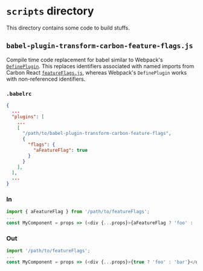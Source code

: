 # `scripts` directory

This directory contains some code to build stuffs.

## `babel-plugin-transform-carbon-feature-flags.js`

Compile time code replacement for babel similar to
Webpack's [`DefinePlugin`](https://github.com/webpack/docs/wiki/list-of-plugins#defineplugin).
This replaces identifiers associated with named imports from Carbon React
[`featureFlags.js`](../src/featureFlags.js),
whereas Webpack's `DefinePlugin` works with non-referenced identifiers.

### `.babelrc`

```json
{
  ...
  "plugins": [
    ...
    [
      "/path/to/babel-plugin-transform-carbon-feature-flags",
      {
        "flags": {
          "aFeatureFlag": true
        }
      }
    ],
  ],
  ...  
}
```

### In

```javascript
import { aFeatureFlag } from '/path/to/featureFlags';
...
const MyComponent = props => (<div {...props}>{aFeatureFlag ? 'foo' : 'bar'}</div>);
```

### Out

```javascript
import '/path/to/featureFlags';
...
const MyComponent = props => (<div {...props}>{true ? 'foo' : 'bar'}</div>);
```
